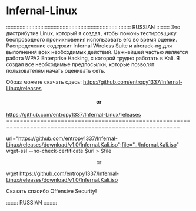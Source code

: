 # Infernal-Linux

:::::::::::::::::::::::::::::::::::::::::::::::::::::::::::::::::::::::::::
:::::::: RUSSIAN :::::::::
Это дистрибутив Linux, который я создал, чтобы помочь тестировщику беспроводного проникновения использовать его во время оценки. 
Распределение содержит Infernal Wireless Suite и aircrack-ng для выполнения всех необходимых действий. 
Важнейшей частью является работа WPA2 Enterprise Hacking, с которой трудно работать в Kali.
Я создал все необходимые предпосылки, которые позволят пользователям начать оценивать сеть.

Образ можете скачать сдесь: https://github.com/entropy1337/Infernal-Linux/releases
                                   	<h4 align=center>or</h4>
                            https://github.com/entropy1337/Infernal-Linux/releases<br>
   =========================================================================================================<br>

url="https://github.com/entropy1337/Infernal-Linux/releases/download/v1.0/Infernal.Kali.iso";file="../Infernal.Kali.iso"
wget-ssl --no-check-certificate $url > $file
    <p align=center>or</p>
wget https://github.com/entropy1337/Infernal-Linux/releases/download/v1.0/Infernal.Kali.iso

Сказать спасибо Offensive Security!

:::::::: RUSSIAN :::::::::
